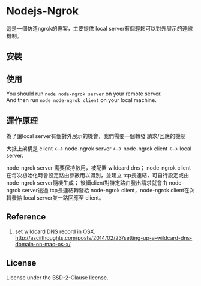 # Nodejs-Ngrok
這是一個仿造ngrok的專案，主要提供 local server有個輕鬆可以對外展示的連線機制。

## 安裝

## 使用
You should run `node node-ngrok server` on your remote server.  
And then run `node node-ngrok client` on your local machine.  

## 運作原理
為了讓local server有個對外展示的機會，我們需要一個轉發 請求/回應的機制

大抵上架構是
client <--> node-ngrok server <--> node-ngrok client <--> local server.  

node-ngrok server 需要保持啟用，被配置 wildcard dns；
node-ngrok client 在每次初始化時會設定路由參數用以識別，並建立 tcp長連結，可自行設定或由 node-ngrok server隨機生成；
後續client對特定路由發出請求就會由 node-ngrok server透過 tcp長連結轉發給 node-ngrok client，node-ngrok client在次轉發給 local server並一路回應至 client。

## Reference 
1. set wildcard DNS record in OSX. 
http://asciithoughts.com/posts/2014/02/23/setting-up-a-wildcard-dns-domain-on-mac-os-x/


## License
License under the BSD-2-Clause license.  